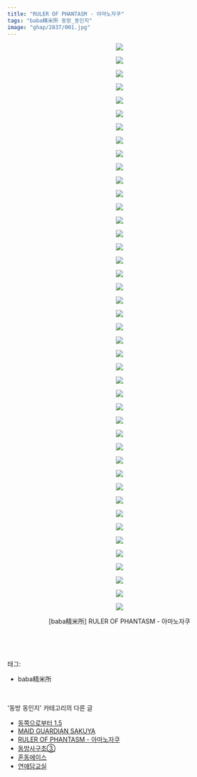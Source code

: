 ```yaml
---
title: "RULER OF PHANTASM - 아마노자쿠"
tags: "baba精米所 동방_동인지"
image: "ghap/2837/001.jpg"
---
```

<div class="article">
<p style="text-align: center; clear: none; float: none;"><img src="{{ site.nasurl }}/ghap/2837/001.jpg"/></p>
<p style="text-align: center; clear: none; float: none;"><img src="{{ site.nasurl }}/ghap/2837/002.jpg"/></p>
<p style="text-align: center; clear: none; float: none;"><img src="{{ site.nasurl }}/ghap/2837/003.jpg"/></p>
<p style="text-align: center; clear: none; float: none;"><img src="{{ site.nasurl }}/ghap/2837/004.jpg"/></p>
<p style="text-align: center; clear: none; float: none;"><img src="{{ site.nasurl }}/ghap/2837/005.jpg"/></p>
<p style="text-align: center; clear: none; float: none;"><img src="{{ site.nasurl }}/ghap/2837/006.jpg"/></p>
<p style="text-align: center; clear: none; float: none;"><img src="{{ site.nasurl }}/ghap/2837/007.jpg"/></p>
<p style="text-align: center; clear: none; float: none;"><img src="{{ site.nasurl }}/ghap/2837/008.jpg"/></p>
<p style="text-align: center; clear: none; float: none;"><img src="{{ site.nasurl }}/ghap/2837/009.jpg"/></p>
<p style="text-align: center; clear: none; float: none;"><img src="{{ site.nasurl }}/ghap/2837/010.jpg"/></p>
<p style="text-align: center; clear: none; float: none;"><img src="{{ site.nasurl }}/ghap/2837/011.jpg"/></p>
<p style="text-align: center; clear: none; float: none;"><img src="{{ site.nasurl }}/ghap/2837/012.jpg"/></p>
<p style="text-align: center; clear: none; float: none;"><img src="{{ site.nasurl }}/ghap/2837/013.jpg"/></p>
<p style="text-align: center; clear: none; float: none;"><img src="{{ site.nasurl }}/ghap/2837/014.jpg"/></p>
<p style="text-align: center; clear: none; float: none;"><img src="{{ site.nasurl }}/ghap/2837/015.jpg"/></p>
<p style="text-align: center; clear: none; float: none;"><img src="{{ site.nasurl }}/ghap/2837/016.jpg"/></p>
<p style="text-align: center; clear: none; float: none;"><img src="{{ site.nasurl }}/ghap/2837/017.jpg"/></p>
<p style="text-align: center; clear: none; float: none;"><img src="{{ site.nasurl }}/ghap/2837/018.jpg"/></p>
<p style="text-align: center; clear: none; float: none;"><img src="{{ site.nasurl }}/ghap/2837/019.jpg"/></p>
<p style="text-align: center; clear: none; float: none;"><img src="{{ site.nasurl }}/ghap/2837/020.jpg"/></p>
<p style="text-align: center; clear: none; float: none;"><img src="{{ site.nasurl }}/ghap/2837/021.jpg"/></p>
<p style="text-align: center; clear: none; float: none;"><img src="{{ site.nasurl }}/ghap/2837/022.jpg"/></p>
<p style="text-align: center; clear: none; float: none;"><img src="{{ site.nasurl }}/ghap/2837/023.jpg"/></p>
<p style="text-align: center; clear: none; float: none;"><img src="{{ site.nasurl }}/ghap/2837/024.jpg"/></p>
<p style="text-align: center; clear: none; float: none;"><img src="{{ site.nasurl }}/ghap/2837/025.jpg"/></p>
<p style="text-align: center; clear: none; float: none;"><img src="{{ site.nasurl }}/ghap/2837/026.jpg"/></p>
<p style="text-align: center; clear: none; float: none;"><img src="{{ site.nasurl }}/ghap/2837/027.jpg"/></p>
<p style="text-align: center; clear: none; float: none;"><img src="{{ site.nasurl }}/ghap/2837/028.jpg"/></p>
<p style="text-align: center; clear: none; float: none;"><img src="{{ site.nasurl }}/ghap/2837/029.jpg"/></p>
<p style="text-align: center; clear: none; float: none;"><img src="{{ site.nasurl }}/ghap/2837/030.jpg"/></p>
<p style="text-align: center; clear: none; float: none;"><img src="{{ site.nasurl }}/ghap/2837/031.jpg"/></p>
<p style="text-align: center; clear: none; float: none;"><img src="{{ site.nasurl }}/ghap/2837/032.jpg"/></p>
<p style="text-align: center; clear: none; float: none;"><img src="{{ site.nasurl }}/ghap/2837/033.jpg"/></p>
<p style="text-align: center; clear: none; float: none;"><img src="{{ site.nasurl }}/ghap/2837/034.jpg"/></p>
<p style="text-align: center; clear: none; float: none;"><img src="{{ site.nasurl }}/ghap/2837/035.jpg"/></p>
<p style="text-align: center; clear: none; float: none;"><img src="{{ site.nasurl }}/ghap/2837/036.jpg"/></p>
<p style="text-align: center; clear: none; float: none;"><img src="{{ site.nasurl }}/ghap/2837/037.jpg"/></p>
<p style="text-align: center; clear: none; float: none;"><img src="{{ site.nasurl }}/ghap/2837/038.jpg"/></p>
<p style="text-align: center; clear: none; float: none;"><img src="{{ site.nasurl }}/ghap/2837/039.jpg"/></p>
<p style="text-align: center; clear: none; float: none;"><img src="{{ site.nasurl }}/ghap/2837/040.jpg"/></p>
<p style="text-align: center; clear: none; float: none;"><img src="{{ site.nasurl }}/ghap/2837/041.jpg"/></p>
<p style="text-align: center; clear: none; float: none;"><img src="{{ site.nasurl }}/ghap/2837/042.jpg"/></p>
<p style="text-align: center; clear: none; float: none;"><img src="{{ site.nasurl }}/ghap/2837/043.jpg"/></p>
<p style="text-align: center; clear: none; float: none;">[baba精米所] RULER OF PHANTASM - 아마노자쿠</p>
<p><br/></p>
</div><br/>
<div class="tagTrail">
<p>태그: </p>
<ul>
<li>baba精米所</li>
</ul>
</div><br/>
<div class="another">
<p>'동방 동인지' 카테고리의 다른 글</p>
<ul>
<li><a href="/2016-12-05-ghap_2839">동쪽으로부터 1.5</a></li>
<li><a href="/2016-12-05-ghap_2838">MAID GUARDIAN SAKUYA</a></li>
<li><a href="/2016-12-05-ghap_2837">RULER OF PHANTASM - 아마노자쿠</a></li>
<li><a href="/2016-12-05-ghap_2836">동방사구초③</a></li>
<li><a href="/2016-12-05-ghap_2835">혼동에이스</a></li>
<li><a href="/2016-12-05-ghap_2834">연애담교실</a></li>
</ul>
</div><br/>
<div class="cb_module cb_fluid">
<div class="cb_wrt cb_profile">
</div><!-- commentList close -->
</div><br/>
